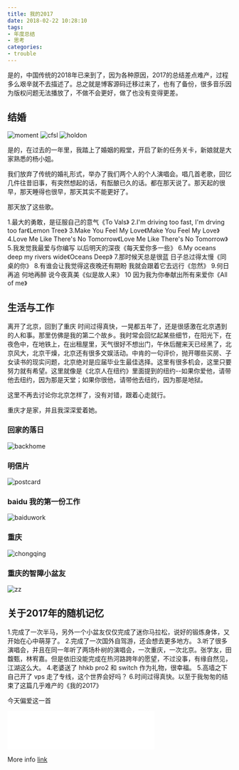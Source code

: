 ```yaml
---
title: 我的2017
date: 2018-02-22 10:28:10
tags: 
- 年度总结
- 思考
categories: 
- trouble
---
```


是的，中国传统的2018年已来到了，因为各种原因，2017的总结差点难产，过程多么艰辛就不去描述了。总之就是博客源码迁移过来了，也有了备份，很多音乐因为版权问题无法播放了，不做不会更好，做了也没有变得更差。

## 结婚
![moment](my-2017/moment.jpeg)
![cfsl](my-2017/cfsl.jpeg)
![holdon](my-2017/holdon.jpeg)

是的，在过去的一年里，我踏上了婚姻的殿堂，开启了新的任务关卡，新娘就是大家熟悉的杨小姐。

我们放弃了传统的婚礼形式，举办了我们两个人的个人演唱会。唱几首老歌，回忆几件往昔旧事，有突然想起的话，有酝酿已久的话。都在那天说了。那天起的很早，那天睡得也很早，那天其实不能更好了。

那天放了这些歌。

<!-- more -->

1.最大的勇敢，是征服自己的意气《To Vals》
2.I'm driving too fast, I'm drving too far《Lemon Tree》 
3.Make You Feel My Love《Make You Feel My Love》 
4.Love Me Like There's No Tomorrow《Love Me Like There's No Tomorrow》
5.我发觉我最爱与你编写 以后明天的深夜《每天爱你多一些》
6.My oceans deep my rivers wide《Oceans Deep》
7.那时候天总是很蓝 日子总过得太慢《同桌的你》
8.有谁会让我觉得这夜晚还有期盼 我就会跟着它去远行《忽然》
9.何日再追 何地再醉 说今夜真美《似是故人来》
10 因为我为你奉献出所有来爱你《All of me》

## 生活与工作

离开了北京，回到了重庆
时间过得真快，一晃都五年了，还是很感激在北京遇到的人和事。那里仿佛是我的第二个故乡。我时常会回忆起某些细节，在阳光下，在夜色中，在地铁上，在出租屋里，天气很好不想出门，午休后醒来天已经黑了，北京风大，北京干燥，北京还有很多文娱活动。中肯的一句评价，抛开哪些买房、子女读书的现实问题，北京绝对是应届毕业生最佳选择。这里有很多机会，这里只要努力就有希望。这里就像是《北京人在纽约》里面提到的纽约--如果你爱他，请带他去纽约，因为那是天堂；如果你很他，请带他去纽约，因为那是地狱。

这里不再去讨论你北京怎样了，没有对错，跟着心走就行。

重庆才是家，并且我深深爱着她。
### 回家的落日
![backhome](my-2017/backhome.jpeg)
### 明信片
![postcard](my-2017/postcard.jpeg)
### baidu 我的第一份工作
![baiduwork](my-2017/baiduwork.jpeg)
### 重庆
![chongqing](my-2017/chongqing.jpeg)
### 重庆的智障小盆友
![zz](my-2017/zz.jpeg)

## 关于2017年的随机记忆
1.完成了一次半马，另外一个小盆友仅仅完成了迷你马拉松，说好的锻炼身体，又开始在心中萌芽了。
2.完成了一次国外自驾游，还会想去更多地方。
3.听了很多演唱会，并且在同一年听了两场朴树的演唱会，一次重庆，一次北京。张学友，田馥甄，林宥嘉。但是依旧没能完成在热河路跨年的愿望，不过没事，有缘自然见，江湖这么大。
4.老婆送了 hhkb pro2 和 switch 作为礼物，很幸福。
5.高墙之下自己开了 vps 走了专线，这个世界会好吗？
6.时间过得真快。以至于我匆匆的结束了这篇几乎难产的《我的2017》

今天偏爱这一首 
<iframe frameborder="no" border="0" marginwidth="0" marginheight="0" width=330 height=86 src="//music.163.com/outchain/player?type=2&id=26289183&auto=1&height=66"></iframe>


More info [link](./)



